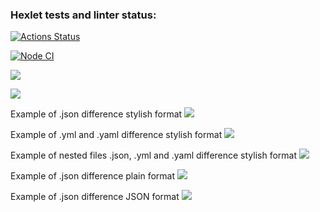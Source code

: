 ### Hexlet tests and linter status:

[![Actions Status](https://github.com/Starodubtcev/frontend-project-lvl2/workflows/hexlet-check/badge.svg)](https://github.com/Starodubtcev/frontend-project-lvl2/actions)

[![Node CI](https://github.com/Starodubtcev/frontend-project-lvl2/actions/workflows/nodejs.yml/badge.svg)](https://github.com/Starodubtcev/frontend-project-lvl2/actions/workflows/nodejs.yml)

<a href="https://codeclimate.com/github/Starodubtcev/frontend-project-lvl2/maintainability"><img src="https://api.codeclimate.com/v1/badges/ebd5b4f66a820ce8da9e/maintainability" /></a>

<a href="https://codeclimate.com/github/Starodubtcev/frontend-project-lvl2/test_coverage"><img src="https://api.codeclimate.com/v1/badges/ebd5b4f66a820ce8da9e/test_coverage" /></a>

Example of .json difference stylish format
<a href="https://asciinema.org/a/2A4VfczuQVRXJNF0qXI2Do2zw" target="_blank"><img src="https://asciinema.org/a/2A4VfczuQVRXJNF0qXI2Do2zw.svg" /></a>

Example of .yml and .yaml difference stylish format
<a href="https://asciinema.org/a/iU9jCM9TPbUU2ZuPOQTIvTTZN" target="_blank"><img src="https://asciinema.org/a/iU9jCM9TPbUU2ZuPOQTIvTTZN.svg" /></a>

Example of nested files .json, .yml and .yaml difference stylish format
<a href="https://asciinema.org/a/CDxtbrFwD51oVu3Snd5gxhhbE" target="_blank"><img src="https://asciinema.org/a/CDxtbrFwD51oVu3Snd5gxhhbE.svg" /></a>

Example of .json difference plain format
<a href="https://asciinema.org/a/dBqWtV0iA7CJnPvkkxtDMJPU3" target="_blank"><img src="https://asciinema.org/a/dBqWtV0iA7CJnPvkkxtDMJPU3.svg" /></a>

Example of .json difference JSON format
<a href="https://asciinema.org/a/FuxWLEYYfOMDkJrnOKYtCxOQM" target="_blank"><img src="https://asciinema.org/a/FuxWLEYYfOMDkJrnOKYtCxOQM.svg" /></a>
